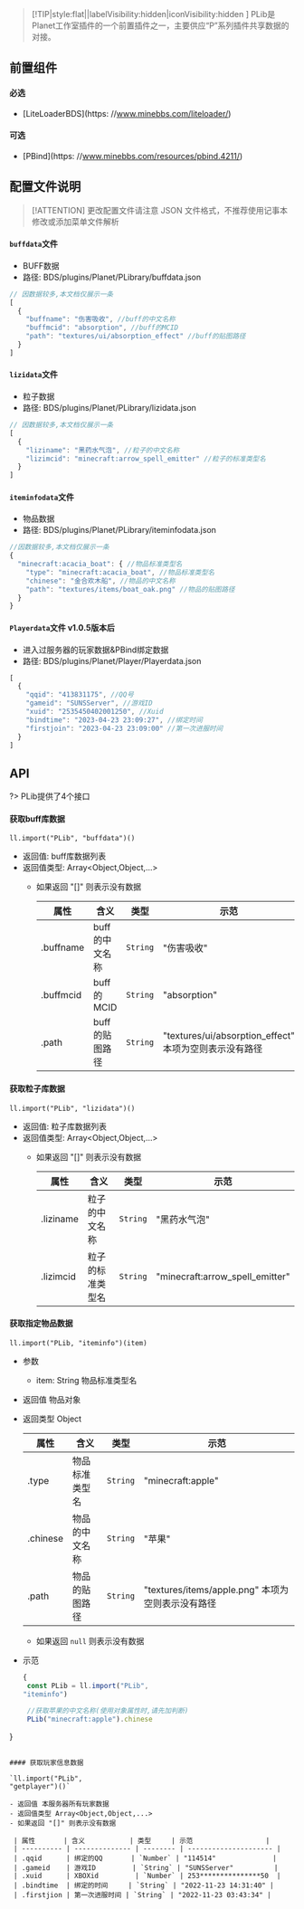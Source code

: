 > [!TIP|style:flat||labelVisibility:hidden|iconVisibility:hidden
] PLib是Planet工作室插件的一个前置插件之一，主要供应“P”系列插件共享数据的对接。

## 前置组件
#### 必选
- [LiteLoaderBDS](https: //www.minebbs.com/liteloader/)

#### 可选
- [PBind](https: //www.minebbs.com/resources/pbind.4211/) 

## 配置文件说明

> [!ATTENTION] 更改配置文件请注意 JSON 文件格式，不推荐使用记事本修改或添加菜单文件解析

#### `buffdata`文件

- BUFF数据
- 路径: BDS/plugins/Planet/PLibrary/buffdata.json
```js
// 因数据较多,本文档仅展示一条
[
  {
    "buffname": "伤害吸收", //buff的中文名称
    "buffmcid": "absorption", //buff的MCID
    "path": "textures/ui/absorption_effect" //buff的贴图路径
  }
]
```

#### `lizidata`文件

- 粒子数据
- 路径: BDS/plugins/Planet/PLibrary/lizidata.json
```js
// 因数据较多,本文档仅展示一条
[
  {
    "liziname": "黑药水气泡", //粒子的中文名称
    "lizimcid": "minecraft:arrow_spell_emitter" //粒子的标准类型名
  }
]
```

#### `iteminfodata`文件

- 物品数据
- 路径: BDS/plugins/Planet/PLibrary/iteminfodata.json
```js
//因数据较多,本文档仅展示一条
{
  "minecraft:acacia_boat": { //物品标准类型名
    "type": "minecraft:acacia_boat", //物品标准类型名
    "chinese": "金合欢木船", //物品的中文名称
    "path": "textures/items/boat_oak.png" //物品的贴图路径
  }
}
```

#### `Playerdata`文件 v1.0.5版本后

- 进入过服务器的玩家数据&PBind绑定数据
- 路径: BDS/plugins/Planet/Player/Playerdata.json
```js
[
  {
    "qqid": "413831175", //QQ号
    "gameid": "SUNSServer", //游戏ID
    "xuid": "2535450402001250", //Xuid
    "bindtime": "2023-04-23 23:09:27", //绑定时间
    "firstjoin": "2023-04-23 23:09:00" //第一次进服时间
  }
]
```

## API
?> PLib提供了4个接口 

#### 获取buff库数据
`ll.import("PLib",
"buffdata")()`

- 返回值: buff库数据列表
- 返回值类型: Array<Object,Object,...>
  - 如果返回 "[]" 则表示没有数据
    
    | 属性      | 含义           | 类型     | 示范                           |
    | --------- | -------------- | -------- | ------------------------------ |
    | .buffname | buff的中文名称 | `String` | "伤害吸收"                     |
    | .buffmcid | buff的MCID     | `String` | "absorption"                   |
    | .path     | buff的贴图路径 | `String` | "textures/ui/absorption_effect" 本项为空则表示没有路径|


#### 获取粒子库数据

`ll.import("PLib",
"lizidata")()`

- 返回值: 粒子库数据列表
- 返回值类型: Array<Object,Object,...>
  - 如果返回 "[]" 则表示没有数据
    
    | 属性      | 含义             | 类型     | 示范                            |
    | --------- | ---------------- | -------- | ------------------------------- |
    | .liziname | 粒子的中文名称   | `String` | "黑药水气泡"                    |
    | .lizimcid | 粒子的标准类型名 | `String` | "minecraft:arrow_spell_emitter" |

#### 获取指定物品数据

`ll.import("PLib, "iteminfo")(item)`

- 参数
  - item: String
    物品标准类型名
- 返回值 物品对象
- 返回类型 Object
    
    | 属性      | 含义           | 类型     | 示范                     |
    | --------- | -------------- | -------- | ------------------------ |
    | .type     | 物品标准类型名 | `String` | "minecraft:apple"        |
    | .chinese  | 物品的中文名称 | `String` | "苹果"                   |
    | .path     | 物品的贴图路径 | `String` | "textures/items/apple.png" 本项为空则表示没有路径|

  - 如果返回 `null` 则表示没有数据

- 示范
   ```js
   {
    const PLib = ll.import("PLib",
  "iteminfo")
       
    //获取苹果的中文名称(使用对象属性时,请先加判断)
    PLib("minecraft:apple").chinese
}
   ```

#### 获取玩家信息数据

`ll.import("PLib",
"getplayer")()`

- 返回值 本服务器所有玩家数据
- 返回值类型 Array<Object,Object,...>
  - 如果返回 "[]" 则表示没有数据

    | 属性       | 含义           | 类型     | 示范                  |
    | ---------- | -------------- | -------- | --------------------- |
    | .qqid      | 绑定的QQ       | `Number` | "114514"              |
    | .gameid    | 游戏ID         | `String` | "SUNSServer"          |
    | .xuid      | XBOXid         | `Number` | 253***************50  |
    | .bindtime  | 绑定的时间     | `String` | "2022-11-23 14:31:40" |
    | .firstjion | 第一次进服时间 | `String` | "2022-11-23 03:43:34" |
